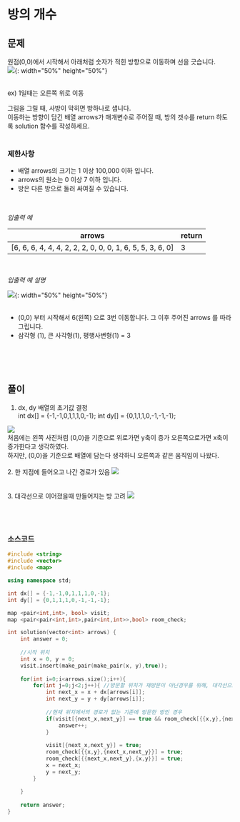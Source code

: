 # 방의 개수
## 문제
원점(0,0)에서 시작해서 아래처럼 숫자가 적힌 방향으로 이동하며 선을 긋습니다.<br>
![](https://images.velog.io/images/hanturtle/post/3dadfca8-cc62-4bbb-bc19-5588594f1d0e/image.png){: width="50%" height="50%"}<br><br>

ex) 1일때는 오른쪽 위로 이동<br>

그림을 그릴 때, 사방이 막히면 방하나로 샙니다.<br>
이동하는 방향이 담긴 배열 arrows가 매개변수로 주어질 때, 방의 갯수를 return 하도록 solution 함수를 작성하세요.<br><br>

### 제한사항
- 배열 arrows의 크기는 1 이상 100,000 이하 입니다.
- arrows의 원소는 0 이상 7 이하 입니다.
- 방은 다른 방으로 둘러 싸여질 수 있습니다.
<br>

*입출력 예* <br>

|arrows | return |
| ------------------------------- | ----- |
| [6, 6, 6, 4, 4, 4, 2, 2, 2, 0, 0, 0, 1, 6, 5, 5, 3, 6, 0] | 3 |
<br>

*입출력 예 설명* <br>

![](https://images.velog.io/images/hanturtle/post/1c38f296-c0f7-40b0-9e86-08cc8b692bce/image.png){: width="50%" height="50%"}<br><br>

- (0,0) 부터 시작해서 6(왼쪽) 으로 3번 이동합니다. 그 이후 주어진 arrows 를 따라 그립니다.
- 삼각형 (1), 큰 사각형(1), 평행사변형(1) = 3

<br><br><br>
## 풀이
1. dx, dy 배열의 초기값 결정<br>
  int dx[] = {-1,-1,0,1,1,1,0,-1};
  int dy[] = {0,1,1,1,0,-1,-1,-1};

![](https://images.velog.io/images/hanturtle/post/2c3d5c79-4c22-4126-82e5-00452e24975f/image.png)<br>
처음에는 왼쪽 사진처럼 (0,0)을 기준으로 위로가면 y축이 증가 오른쪽으로가면 x축이 증가한다고 생각하였다.<br>
하지만, (0,0)을 기준으로 배열에 담는다 생각하니 오른쪽과 같은 움직임이 나왔다.<br><br>
2. 한 지점에 들어오고 나간 경로가 있음
![](https://images.velog.io/images/hanturtle/post/00894946-d45e-49e4-8933-cf0076360ce4/image.png)<br>
<br><br>
3. 대각선으로 이어졌을때 만들어지는 방 고려
![](https://images.velog.io/images/hanturtle/post/92eaadc8-f511-43a2-8774-bd3d166ad4d5/image.png)<br>
<br><br><br>


### 소스코드
```cpp
#include <string>
#include <vector>
#include <map>

using namespace std;

int dx[] = {-1,-1,0,1,1,1,0,-1};
int dy[] = {0,1,1,1,0,-1,-1,-1};

map <pair<int,int>, bool> visit;
map <pair<pair<int,int>,pair<int,int>>,bool> room_check;

int solution(vector<int> arrows) {
    int answer = 0;
    
    //시작 위치
    int x = 0, y = 0;
    visit.insert(make_pair(make_pair(x, y),true));
    
    for(int i=0;i<arrows.size();i++){
        for(int j=0;j<2;j++){ //방문할 위치가 재방문이 아닌경우를 위해, 대각선으로 생길수 있는 방 판별
            int next_x = x + dx[arrows[i]];
            int next_y = y + dy[arrows[i]];
            
            //현재 위치에서의 경로가 없는 기존에 방문한 방인 경우
            if(visit[{next_x,next_y}] == true && room_check[{{x,y},{next_x,next_y}}] == false){
                answer++;
            }
            
            visit[{next_x,next_y}] = true;
            room_check[{{x,y},{next_x,next_y}}] = true;
            room_check[{{next_x,next_y},{x,y}}] = true;
            x = next_x;
            y = next_y;
        }
        
    }
    
    return answer;
}
```
<br><br><br>
